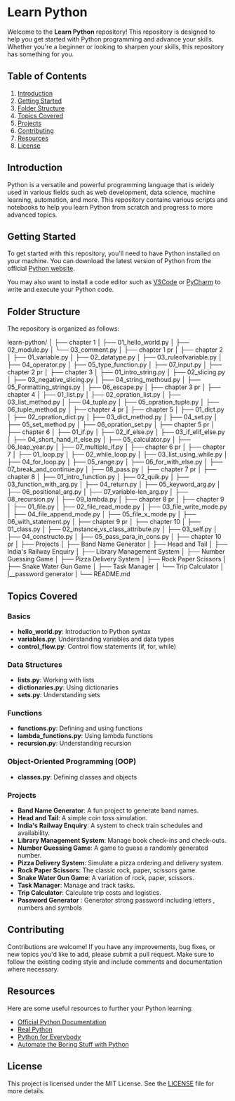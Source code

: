 # Learn Python

Welcome to the **Learn Python** repository! This repository is designed to help you get started with Python programming and advance your skills. Whether you're a beginner or looking to sharpen your skills, this repository has something for you.

## Table of Contents

1. [Introduction](#introduction)
2. [Getting Started](#getting-started)
3. [Folder Structure](#folder-structure)
4. [Topics Covered](#topics-covered)
5. [Projects](#projects)
6. [Contributing](#contributing)
7. [Resources](#resources)
8. [License](#license)

## Introduction

Python is a versatile and powerful programming language that is widely used in various fields such as web development, data science, machine learning, automation, and more. This repository contains various scripts and notebooks to help you learn Python from scratch and progress to more advanced topics.

## Getting Started

To get started with this repository, you'll need to have Python installed on your machine. You can download the latest version of Python from the official [Python website](https://www.python.org/).

You may also want to install a code editor such as [VSCode](https://code.visualstudio.com/) or [PyCharm](https://www.jetbrains.com/pycharm/) to write and execute your Python code.

## Folder Structure

The repository is organized as follows:

learn-python/
│
├── chapter 1
│ ├── 01_hello_world.py
│ ├── 02_module.py
│ └── 03_comment.py
│
├── chapter 1 pr
│
├── chapter 2
│ ├── 01_variable.py
│ ├── 02_datatype.py
│ ├── 03_ruleofvariable.py
│ ├── 04_operator.py
│ ├── 05_type_function.py
│ ├── 07_input.py
│
├── chapter 2 pr
│
├── chapter 3
│ ├── 01_intro_string.py
│ ├── 02_slicing.py
│ ├── 03_negative_slicing.py
│ ├── 04_string_methoud.py
│ ├── 05_Formatting_strings.py
│ ├── 06_escape.py
│
├── chapter 3 pr
│
├── chapter 4
│ ├── 01_list.py
│ ├── 02_opration_list.py
│ ├── 03_list_method.py
│ ├── 04_tuple.py
│ ├── 05_opration_tuple.py
│ ├── 06_tuple_method.py
│
├── chapter 4 pr
│
├── chapter 5
│ ├── 01_dict.py
│ ├── 02_opration_dict.py
│ ├── 03_dict_method.py
│ ├── 04_set.py
│ ├── 05_set_method.py
│ ├── 06_opration_set.py
│
├── chapter 5 pr
│
├── chapter 6
│ ├── 01_if.py
│ ├── 02_if_else.py
│ ├── 03_if_elif_else.py
│ ├── 04_short_hand_if_else.py
│ ├── 05_calculator.py
│ ├── 06_leap_year.py
│ ├── 07_multiple_if.py
│
├── chapter 6 pr
│
├── chapter 7
│ ├── 01_loop.py
│ ├── 02_while_loop.py
│ ├── 03_list_using_while.py
│ ├── 04_for_loop.py
│ ├── 05_range.py
│ ├── 06_for_with_else.py
│ ├── 07_break_and_continue.py
│ ├── 08_pass.py
│
├── chapter 7 pr
│
├── chapter 8
│ ├── 01_intro_function.py
│ ├── 02_quik.py
│ ├── 03_function_with_arg.py
│ ├── 04_return.py
│ ├── 05_keyword_arg.py
│ ├── 06_positional_arg.py
│ ├── 07_variable-len_arg.py
│ ├── 08_recursion.py
│ ├── 09_lambda.py
│
├── chapter 8 pr
│
├── chapter 9
│ ├── 01_file.py
│ ├── 02_file_read_mode.py
│ ├── 03_file_write_mode.py
│ ├── 04_file_append_mode.py
│ ├── 05_file_x_mode.py
│ ├── 06_with_statement.py
│
├── chapter 9 pr
│
├── chapter 10
│ ├── 01_class.py
│ ├── 02_instance_vs_class_attribute.py
│ ├── 03_self.py
│ ├── 04_constructo.py
│ ├── 05_pass_para_in_cons.py
│
├── chapter 10 pr
│
├── Projects
│ ├── Band Name Generator
│ ├── Head and Tail
│ ├── India's Railway Enquiry
│ ├── Library Management System
│ ├── Number Guessing Game
│ ├── Pizza Delivery System
│ ├── Rock Paper Scissors
│ ├── Snake Water Gun Game
│ ├── Task Manager
│ └── Trip Calculator
│ |__password generator
|
└── README.md


## Topics Covered

### Basics
- **hello_world.py**: Introduction to Python syntax
- **variables.py**: Understanding variables and data types
- **control_flow.py**: Control flow statements (if, for, while)

### Data Structures
- **lists.py**: Working with lists
- **dictionaries.py**: Using dictionaries
- **sets.py**: Understanding sets

### Functions
- **functions.py**: Defining and using functions
- **lambda_functions.py**: Using lambda functions
- **recursion.py**: Understanding recursion

### Object-Oriented Programming (OOP)
- **classes.py**: Defining classes and objects

### Projects
- **Band Name Generator**: A fun project to generate band names.
- **Head and Tail**: A simple coin toss simulation.
- **India's Railway Enquiry**: A system to check train schedules and availability.
- **Library Management System**: Manage book check-ins and check-outs.
- **Number Guessing Game**: A game to guess a randomly generated number.
- **Pizza Delivery System**: Simulate a pizza ordering and delivery system.
- **Rock Paper Scissors**: The classic rock, paper, scissors game.
- **Snake Water Gun Game**: A variation of rock, paper, scissors.
- **Task Manager**: Manage and track tasks.
- **Trip Calculator**: Calculate trip costs and logistics.
- **Password Generator** : Generator strong password including letters , numbers and symbols
## Contributing

Contributions are welcome! If you have any improvements, bug fixes, or new topics you'd like to add, please submit a pull request. Make sure to follow the existing coding style and include comments and documentation where necessary.

## Resources

Here are some useful resources to further your Python learning:

- [Official Python Documentation](https://docs.python.org/3/)
- [Real Python](https://realpython.com/)
- [Python for Everybody](https://www.py4e.com/)
- [Automate the Boring Stuff with Python](https://automatetheboringstuff.com/)

## License

This project is licensed under the MIT License. See the [LICENSE](LICENSE) file for more details.